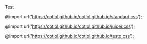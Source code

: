 Test

@import url('https://cotlol.github.io/cotlol.github.io/standard.css');

@import url('https://cotlol.github.io/cotlol.github.io/juicer.css');

@import url('https://cotlol.github.io/cotlol.github.io/testo.css');
